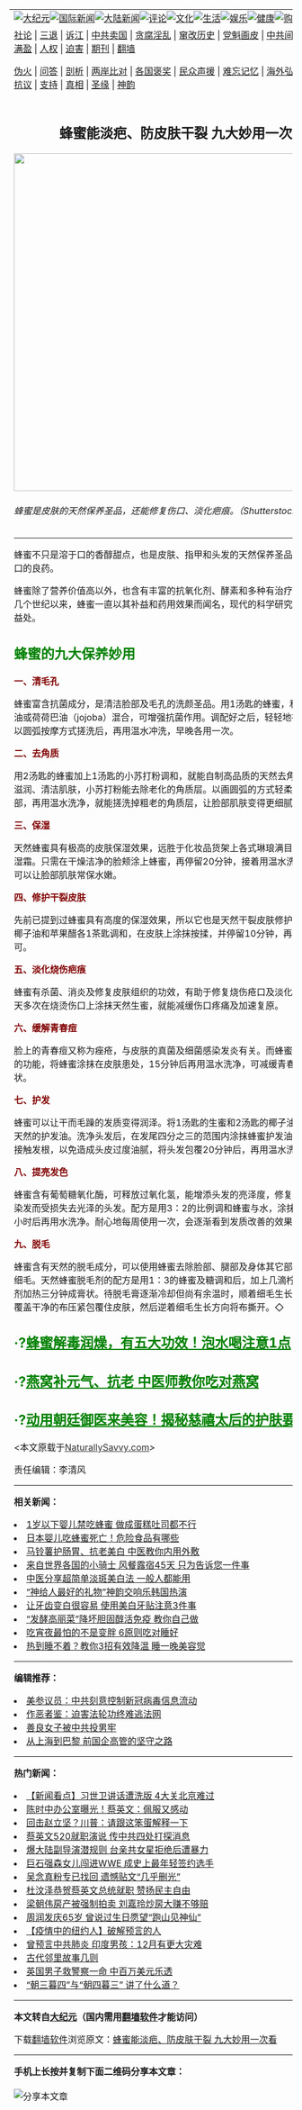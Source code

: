 <a name="1" id="1" target="_blank"></a><span id="1"></span>
<table align=center border="0"><tr><td colspan="2" VALIGN=TOP><a href="https://github.com/wqca2443/djy/blob/master/gb/nsc413.md#1"><img src="https://raw.githubusercontent.com/wqca2443/www/master/t/djy/1.jpg" title="大纪元"></a><a href="https://github.com/wqca2443/djy/blob/master/gb/n24hr.md#1"><img src="https://raw.githubusercontent.com/wqca2443/www/master/t/djy/3.jpg" title="国际新闻"></a><a href="https://github.com/wqca2443/djy/blob/master/gb/nsc413.md#1"><img src="https://raw.githubusercontent.com/wqca2443/www/master/t/djy/4.jpg" title="大陆新闻"></a><a href="https://github.com/wqca2443/djy/blob/master/gb/news392.md#1"><img src="https://raw.githubusercontent.com/wqca2443/www/master/t/djy/5.jpg" title="评论"></a><a href="https://github.com/wqca2443/djy/blob/master/gb/news2007.md#1"><img src="https://raw.githubusercontent.com/wqca2443/www/master/t/djy/6.jpg" title="文化"></a><a href="https://github.com/wqca2443/djy/blob/master/gb/news2008.md#1"><img src="https://raw.githubusercontent.com/wqca2443/www/master/t/djy/7.jpg" title="生活"></a><a href="https://github.com/wqca2443/djy/blob/master/gb/ncyule.md#1"><img src="https://raw.githubusercontent.com/wqca2443/www/master/t/djy/8.jpg" title="娱乐"></a><a href="https://github.com/wqca2443/djy/blob/master/gb/nsc1002.md#1"><img src="https://raw.githubusercontent.com/wqca2443/www/master/t/djy/9.jpg" title="健康"><a href="https://www.youlucky.com"><img src="https://raw.githubusercontent.com/wqca2443/www/master/t/djy/10.jpg" title="购物"></a><a href="https://donate.epochtimes.com/?utm_medium=epochtimes&utm_source=referral&utm_campaign=donate_button_djyarticleheader"><img src="https://raw.githubusercontent.com/wqca2443/www/master/t/djy/12.jpg" title="捐款"></a></td></tr>
<tr><td colspan="2" VALIGN=TOP><a target="_blank" href="https://github.com/wqca2443/djy/blob/master/gb/9p.md#1">社论</a> | <a target="_blank" href="https://github.com/wqca2443/djy/blob/master/gb/nf5657.md#1">三退</a> | <a target="_blank" href="https://github.com/wqca2443/djy/blob/master/gb/nf6124.md#1">诉江</a> | <a target="_blank" href="https://github.com/wqca2443/djy/blob/master/gb/nf1176117.md#1">中共卖国</a> | <a target="_blank" href="https://github.com/wqca2443/djy/blob/master/gb/nf5773.md#1">贪腐淫乱</a> | <a target="_blank" href="https://github.com/wqca2443/djy/blob/master/gb/nf1176115.md#1">窜改历史</a> | <a target="_blank" href="https://github.com/wqca2443/djy/blob/master/gb/nf1176107.md#1">党魁画皮</a> | <a target="_blank" href="https://github.com/wqca2443/djy/blob/master/gb/nf1320400.md#1">中共间谍</a> | <a target="_blank" href="https://github.com/wqca2443/djy/blob/master/gb/nf1176114.md#1">破坏传统</a> | <a target="_blank" href="https://github.com/wqca2443/ntdtv/blob/master/gb/prog447_1.md#1">恶贯满盈</a> | <a target="_blank" href="https://github.com/wqca2443/djy/blob/master/gb/ncid278.md#1">人权</a> | <a target="_blank" href="https://github.com/wqca2443/djy/blob/master/gb/nf1176111.md#1">迫害</a> | <a target="_blank" href="https://gitlab.com/szzdlab/mh-qikan/blob/master/README.md#1">期刊</a> | <a target="_blank" href="https://github.com/wqca2443/www/blob/master/README.md?zsrh#8">翻墙</a></p><p><a target="_blank" href="https://github.com/wqca2443/djy/blob/master/gb/nf5562.md#1">伪火</a> | <a target="_blank" href="https://github.com/wqca2443/djy/blob/master/gb/nf4378.md#1">问答</a> | <a target="_blank" href="https://github.com/wqca2443/djy/blob/master/gb/nf5792.md#1">剖析</a> | <a target="_blank" href="https://github.com/wqca2443/djy/blob/master/gb/nf5735.md#1">两岸比对</a> | <a target="_blank" href="https://github.com/wqca2443/djy/blob/master/gb/nf6119.md#1">各国褒奖</a> | <a target="_blank" href="https://github.com/wqca2443/djy/blob/master/gb/nf6120.md#1">民众声援</a> | <a target="_blank" href="https://github.com/wqca2443/djy/blob/master/gb/nf1188594.md#1">难忘记忆</a> | <a target="_blank" href="https://github.com/wqca2443/djy/blob/master/gb/nf3180.md#1">海外弘传</a> | <a target="_blank" href="https://github.com/wqca2443/djy/blob/master/gb/nf5410.md#1">万人上访</a> | <a target="_blank" href="https://github.com/wqca2443/ntdtv/blob/master/gb/prog1530_1.md#1">和平抗议</a> | <a target="_blank" href="https://github.com/wqca2443/djy/blob/master/gb/nf4386.md#1">支持</a> | <a target="_blank" href="https://github.com/wqca2443/djy/blob/master/gb/nf4389.md#1">真相</a> | <a target="_blank" href="https://github.com/wqca2443/djy/blob/master/gb/nf5790.md#1">圣缘</a> | <a target="_blank" href="https://github.com/wqca2443/djy/blob/master/gb/nf4786.md#1">神韵</a></td></tr>
<tr><td VALIGN=TOP width="626"><h2 align=center>蜂蜜能淡疤、防皮肤干裂 九大妙用一次看</h2>
<img width="600" src="https://i.epochtimes.com/assets/uploads/2018/10/Honey-600x400.jpg" />
<h6>蜂蜜是皮肤的天然保养圣品，还能修复伤口、淡化疤痕。（Shutterstock/大纪元制图）
</h6>
<hr>
<p><ahref="https://github.com/wqca2443/djy/blob/master/gb/tag/%E8%9C%82%E8%9C%9C.md#1">蜂蜜</a>不只是溶于口的香醇甜点，也是皮肤、指甲和头发的天然保养圣品，更是修复伤口的良药。</p>
<p><ahref="https://github.com/wqca2443/djy/blob/master/gb/tag/%E8%9C%82%E8%9C%9C.md#1">蜂蜜</a>除了营养价值高以外，也含有丰富的抗氧化剂、酵素和多种有治疗作用的成分。几个世纪以来，蜂蜜一直以其补益和药用效果而闻名，现代的科学研究也证实了它的益处。</p>
<h2><span style="color: #008000;">蜂蜜的九大保养妙用</span></h2>
<p><span style="color: #800000;"><strong>一、清毛孔</strong></span></p>
<p>蜂蜜富含抗菌成分，是清洁脸部及毛孔的洗颜圣品。用1汤匙的蜂蜜，和2汤匙的椰子油或荷荷巴油（jojoba）混合，可增强抗菌作用。调配好之后，轻轻地在干燥的脸部以圆弧按摩方式搓洗后，再用温水冲洗，早晚各用一次。</p>
<p><span style="color: #800000;"><strong>二、去角质</strong></span></p>
<p>用2汤匙的蜂蜜加上1汤匙的小苏打粉调和，就能自制高品质的天然去角质剂。蜂蜜能滋润、清洁肌肤，小苏打粉能去除老化的角质层。以画圆弧的方式轻柔按摩搓洗脸部，再用温水洗净，就能搓洗掉粗老的角质层，让脸部肌肤变得更细腻。</p>
<p><span style="color: #800000;"><strong>三、保湿</strong></span></p>
<p>天然蜂蜜具有极高的皮肤保湿效果，远胜于化妆品货架上各式琳琅满目的高价合成保湿霜。只需在干燥洁净的脸颊涂上蜂蜜，再停留20分钟，接着用温水洗净并擦干，就可以让脸部肌肤常保水嫩。</p>
<p><span style="color: #800000;"><strong>四、修护干裂皮肤</strong></span></p>
<p>先前已提到过蜂蜜具有高度的保湿效果，所以它也是天然干裂皮肤修护露。将蜂蜜、椰子油和苹果醋各1茶匙调和，在皮肤上涂抹按揉，并停留10分钟，再用温水洗净即可。</p>
<p><span style="color: #800000;"><strong>五、淡化烧伤疤痕</strong></span></p>
<p>蜂蜜有杀菌、消炎及修复皮肤组织的功效，有助于修复烧伤疮口及淡化疤痕。只要每天多次在烧烫伤口上涂抹天然生蜜，就能减缓伤口疼痛及加速复原。</p>
<p><span style="color: #800000;"><strong>六、缓解青春痘</strong></span></p>
<p>脸上的青春痘又称为痤疮，与皮肤的真菌及细菌感染发炎有关。而蜂蜜具有杀菌消炎的功能，将蜂蜜涂抹在皮肤患处，15分钟后再用温水洗净，可减缓青春痘的发炎症状。</p>
<p><span style="color: #800000;"><strong>七、护发</strong></span></p>
<p>蜂蜜可以让干而毛躁的发质变得润泽。将1汤匙的生蜜和2汤匙的椰子油混合，调制成天然的护发油。洗净头发后，在发尾四分之三的范围内涂抹蜂蜜护发油，护发油避免接触发根，以免造成头皮过度油腻，将头发包覆20分钟后，再用温水洗掉。</p>
<p><span style="color: #800000;"><strong>八、提亮发色</strong></span></p>
<p>蜂蜜含有葡萄糖氧化酶，可释放过氧化氢，能增添头发的亮泽度，修复因过度烫发与染发而受损失去光泽的头发。配方是用3：2的比例调和蜂蜜与水，涂抹在湿发上，一小时后再用水洗净。耐心地每周使用一次，会逐渐看到发质改善的效果。</p>
<p><span style="color: #800000;"><strong>九、脱毛</strong></span></p>
<p>蜂蜜含有天然的脱毛成分，可以使用蜂蜜去除脸部、腿部及身体其它部位过于茂密的细毛。天然蜂蜜脱毛剂的配方是用1：3的蜂蜜及糖调和后，加上几滴柠檬汁，将混合剂加热三分钟成膏状。待脱毛膏逐渐冷却但尚有余温时，顺着细毛生长方向涂抹，再覆盖干净的布压紧包覆住皮肤，然后逆着细毛生长方向将布撕开。◇</p>
<h2><span style="color: #008000;">·?<a style="color: #008000;" href="https://github.com/wqca2443/djy/blob/master/gb/11/4/26/n3239529.md#1" target="_blank" rel="noopener noreferrer">蜂蜜解毒润燥，有五大功效！泡水喝注意1点</a></span></h2>
<h2><span style="color: #008000;">·?<a style="color: #008000;" href="https://github.com/wqca2443/djy/blob/master/gb/17/5/5/n9107623.md#1" target="_blank" rel="noopener noreferrer">燕窝补元气、抗老 中医师教你吃对燕窝</a></span></h2>
<h2><span style="color: #008000;">·?<a style="color: #008000;" href="https://github.com/wqca2443/djy/blob/master/gb/11/6/5/n3277306.md#1" target="_blank" rel="noopener noreferrer">动用朝廷御医来美容！揭秘慈禧太后的护肤要诀</a></span></h2>
<p>&lt;本文原载于<span style="text-decoration: underline;"><span style="color: #333333; text-decoration: underline;"><a style="color: #333333; text-decoration: underline;" href="http://NaturallySavvy.com">NaturallySavvy.com</a></span></span><em>&gt;</em></p>
<p>责任编辑：李清风</p>

<hr>


<strong>相关新闻：</strong>
<li><a href="https://github.com/wqca2443/djy/blob/master/gb/17/4/11/n9025069.md#1">1岁以下婴儿禁吃蜂蜜 做成蛋糕吐司都不行</a></li>
<li><a href="https://github.com/wqca2443/djy/blob/master/gb/17/4/12/n9028685.md#1">日本婴儿吃蜂蜜死亡！危险食品有哪些</a></li>
<li><a href="https://github.com/wqca2443/djy/blob/master/gb/17/5/24/n9176635.md#1">马铃薯护肠胃、抗老美白 中医教你内用外敷</a></li>
<li><a href="https://github.com/wqca2443/djy/blob/master/gb/17/12/9/n9940698.md#1">来自世界各国的小骑士 风餐露宿45天 只为告诉您一件事</a></li>
<li><a href="https://github.com/wqca2443/djy/blob/master/gb/18/8/12/n10632440.md#1">中医分享超简单淡斑美白法 一般人都能用</a></li>
<li><a href="https://github.com/wqca2443/djy/blob/master/gb/18/9/30/n10752046.md#1">“神给人最好的礼物”神韵交响乐韩国热演</a></li>
<li><a href="https://github.com/wqca2443/djy/blob/master/gb/20/5/20/n12124195.md#1">让牙齿变白很容易 使用美白牙贴注意3件事</a></li>
<li><a href="https://github.com/wqca2443/djy/blob/master/gb/20/5/12/n12102665.md#1">“发酵高丽菜”降坏胆固醇活免疫 教你自己做</a></li>
<li><a href="https://github.com/wqca2443/djy/blob/master/gb/20/5/9/n12095009.md#1">吃宵夜最怕的不是变胖 6原则吃对睡好</a></li>
<li><a href="https://github.com/wqca2443/djy/blob/master/gb/20/5/9/n12095727.md#1">热到睡不着？教你3招有效降温 睡一晚美容觉</a></li>
<hr>


<strong>编辑推荐：</strong>
<li><a href="https://github.com/onzhi266/djy/blob/master/gb/20/2/22/n11887949.md#1">美参议员：中共刻意控制新冠病毒信息流动</a></li>
<li><a href="https://github.com/tsiac2612/djy/blob/master/gb/18/1/6/n10032641.md#1" target="_blank">作恶者鉴：迫害法轮功终难逃法网</a></li><li><a href="https://github.com/wqca2443/djy/blob/master/gb/13/9/29/n3974789.md?dfh#1" target="_blank">善良女子被中共投男牢</a></li><li><a href="https://github.com/tsiac2612/djy/blob/master/gb/17/10/2/n9691133.md#1" target="_blank">从上海到巴黎 前国企高管的坚守之路</a></li>
<hr>

<strong>热门新闻：</strong>
<li><a href="https://github.com/wqca2443/djy/blob/master/gb/20/5/19/n12122351.md#1">【新闻看点】习世卫讲话遭洗版 4大关北京难过</a></li>
<li><a href="https://github.com/wqca2443/djy/blob/master/gb/20/5/19/n12121364.md#1">陈时中办公室曝光！蔡英文：佩服又感动</a></li>
<li><a href="https://github.com/wqca2443/djy/blob/master/gb/20/5/20/n12124357.md#1">回击赵立坚？川普：请跟这笨蛋解释一下</a></li>
<li><a href="https://github.com/wqca2443/djy/blob/master/gb/20/5/19/n12122014.md#1">蔡英文520就职演说 传中共四处打探消息</a></li>
<li><a href="https://github.com/wqca2443/djy/blob/master/gb/20/5/19/n12121988.md#1">爆大陆副导演潜规则 台亲共女星拒绝后遭暴力</a></li>
<li><a href="https://github.com/wqca2443/djy/blob/master/gb/20/5/18/n12119095.md#1">巨石强森女儿闯进WWE 成史上最年轻签约选手</a></li>
<li><a href="https://github.com/wqca2443/djy/blob/master/gb/20/5/18/n12118146.md#1">吴念真粉专已找回 遗憾贴文“几乎删光”</a></li>
<li><a href="https://github.com/wqca2443/djy/blob/master/gb/20/5/20/n12123097.md#1">杜汶泽恭贺蔡英文总统就职 赞扬民主自由</a></li>
<li><a href="https://github.com/wqca2443/djy/blob/master/gb/20/5/20/n12124356.md#1">梁朝伟房产被强制拍卖 刘嘉玲炒房大赚不够赔</a></li>
<li><a href="https://github.com/wqca2443/djy/blob/master/gb/20/5/19/n12120892.md#1">周润发庆65岁 曾说过生日愿望“跑山见神仙”</a></li>
<li><a href="https://github.com/wqca2443/djy/blob/master/gb/20/5/17/n12115416.md#1">【疫情中的纽约人】破解预言的人</a></li>
<li><a href="https://github.com/wqca2443/djy/blob/master/gb/20/5/19/n12120346.md#1">曾预言中共肺炎 印度男孩：12月有更大灾难</a></li>
<li><a href="https://github.com/wqca2443/djy/blob/master/gb/10/7/18/n2969582.md#1">古代邻里故事几则</a></li>
<li><a href="https://github.com/wqca2443/djy/blob/master/gb/20/5/19/n12120654.md#1">英国男子救警察一命 中百万美元乐透</a></li>
<li><a href="https://github.com/wqca2443/djy/blob/master/gb/20/5/14/n12108060.md#1">“朝三暮四”与“朝四暮三” 讲了什么道？</a></li>
<hr>

<strong>本文转自<a href="https://www.epochtimes.com">大纪元</a>（国内需用<a href="https://github.com/wqca2443/www/blob/master/README.md#8">翻墙软件</a>才能访问）</strong><p>下载<a href="https://github.com/wqca2443/www/blob/master/README.md#8">翻墙软件</a>浏览原文：<a href="https://www.epochtimes.com/gb/18/10/4/n10761678.htm">蜂蜜能淡疤、防皮肤干裂 九大妙用一次看</a></p><hr>

<strong>手机上长按并复制下面二维码分享本文章：</strong><br><br><img src="http://d1p1.ip.zn2.us/v.php?action=qrcode&url=https://github.com/wqca2443/djy/blob/master/gb/18/10/4/n10761678.md%231" title="分享本文章"></td><td VALIGN=TOP><a href="https://github.com/wqca2443/djy/blob/master/gb/16/1/21/n4622075.md?dfh#1" target="_blank"><img src="https://raw.githubusercontent.com/wqca2443/djy/master/gb/300/wei-f1.jpg" title="中共的伪火骗局"  alt="中共的伪火骗局"></a><br><a href="https://github.com/wqca2443/www/blob/master/README.md?dfh#9" target="_blank"><img src="https://raw.githubusercontent.com/wqca2443/djy/master/gb/300/yong-h.jpg" title="永恒的见证"  alt="永恒的见证"></a><br><a href="https://github.com/wqca2443/djy/blob/master/gb/13/9/29/n3974789.md?dfh#1" target="_blank"><img src="https://raw.githubusercontent.com/wqca2443/djy/master/gb/300/shang-lnz.jpg" title="善良女子被中共投男牢"  alt="善良女子被中共投男牢"></a><br><a href="https://github.com/wqca2443/djy/blob/master/gb/16/3/16/n4663449.md?dfh#1" target="_blank"><img src="https://raw.githubusercontent.com/wqca2443/djy/master/gb/300/huo-z3.jpg" title="警卫目击活摘器官"  alt="警卫目击活摘器官"></a><br><a href="https://github.com/wqca2443/djy/blob/master/gb/16/8/7/n8177641.md?dfh#1" target="_blank"><img src="https://raw.githubusercontent.com/wqca2443/djy/master/gb/300/huo-z4.jpg" title="证人描述活摘恐怖"  alt="证人描述活摘恐怖"></a><br><a href="https://github.com/wqca2443/djy/blob/master/gb/10/4/19/n2881569.md?dfh#1" target="_blank"><img src="https://raw.githubusercontent.com/wqca2443/djy/master/gb/300/huo-z1.jpg" title="揭开活摘器官黑幕"  alt="揭开活摘器官黑幕"></a><br><a href="https://github.com/wqca2443/djy/blob/master/gb/10/11/7/n3077476.md?dfh#1" target="_blank"><img src="https://raw.githubusercontent.com/wqca2443/djy/master/gb/300/ma-ks.jpg" title="马克思的成魔之路"  alt="马克思的成魔之路"></a><br><a href="https://github.com/wqca2443/djy/blob/master/gb/14/6/9/n4173977.md?dfh#1" target="_blank"><img src="https://raw.githubusercontent.com/wqca2443/djy/master/gb/300/chang-zs.jpg" title="藏字石 蕴天机"  alt="藏字石 蕴天机"></a><br><a href="https://github.com/wqca2443/djy/blob/master/gb/18/5/10/n10381511.md?dfh#1" target="_blank"><img src="https://raw.githubusercontent.com/wqca2443/djy/master/gb/300/st1.jpg" title="关注3亿人三退"  alt="关注3亿人三退"></a><br><a href="https://github.com/wqca2443/djy/blob/master/gb/18/3/21/n10237682.md?dfh#1" target="_blank"><img src="https://raw.githubusercontent.com/wqca2443/djy/master/gb/300/jie-t.jpg" title="解体中共复兴中华"  alt="解体中共复兴中华"></a><br><a href="https://github.com/wqca2443/djy/blob/master/gb/9/2/9/n2422991.md?dfh#1" target="_blank"><img src="https://raw.githubusercontent.com/wqca2443/djy/master/gb/300/gao-zs.jpg" title="中共迫害良心律师"  alt="中共迫害良心律师"></a><br><a href="https://github.com/wqca2443/djy/blob/master/gb/18/12/9/n10900044.md?dfh#1" target="_blank"><img src="https://raw.githubusercontent.com/wqca2443/djy/master/gb/300/sj1.jpg" title="303万人举报江泽民"  alt="303万人举报江泽民"></a><br><a href="https://github.com/wqca2443/djy/blob/master/gb/18/8/28/n10672014.md?dfh#1" target="_blank"><img src="https://raw.githubusercontent.com/wqca2443/djy/master/gb/300/sj2.jpg" title="这些官员为何起诉江泽民"  alt="这些官员为何起诉江泽民"></a><br><a href="https://github.com/wqca2443/djy/blob/master/gb/8/12/18/n2367165.md?dfh#1" target="_blank"><img src="https://raw.githubusercontent.com/wqca2443/djy/master/gb/300/liangan.jpg" title="海峡两岸的强烈对比"  alt="海峡两岸的强烈对比"></a><br><a href="https://github.com/wqca2443/djy/blob/master/gb/15/12/10/n4593139.md?dfh#1" target="_blank"><img src="https://raw.githubusercontent.com/wqca2443/djy/master/gb/300/jia-ndzl.jpg" title="加拿大总理的贺信"  alt="加拿大总理的贺信"></a><br><a href="https://github.com/wqca2443/djy/blob/master/gb/11/6/17/n3289382.md?dfh#1" target="_blank"><img src="https://raw.githubusercontent.com/wqca2443/djy/master/gb/300/xiao-wd.jpg" title="探寻真相兼听则明"  alt="探寻真相兼听则明"></a><br><a href="https://github.com/wqca2443/djy/blob/master/gb/18/10/27/n10812623.md?dfh#1" target="_blank"><img src="https://raw.githubusercontent.com/wqca2443/djy/master/gb/300/yindu.jpg" title="印度媒体报道东方"  alt="印度媒体报道东方"></a><br><a href="https://github.com/wqca2443/djy/blob/master/gb/18/6/9/n10469652.md?dfh#1" target="_blank"><img src="https://raw.githubusercontent.com/wqca2443/djy/master/gb/300/xie-j.jpg" title="不一样的海外校园"  alt="不一样的海外校园"></a><br><a href="https://github.com/wqca2443/djy/blob/master/gb/7/4/5/n1669415.md?dfh#1" target="_blank"><img src="https://raw.githubusercontent.com/wqca2443/djy/master/gb/300/li-up.jpg" title="从大师到徒弟的传奇"  alt="从大师到徒弟的传奇"></a><br><a href="https://github.com/wqca2443/djy/blob/master/gb/17/5/26/n9191512.md?dfh#1" target="_blank"><img src="https://raw.githubusercontent.com/wqca2443/djy/master/gb/300/zfl2.jpg" title="亿万人与东方一本奇书"  alt="亿万人与东方一本奇书"></a><br><a href="https://github.com/wqca2443/djy/blob/master/gb/13/11/27/n4020290.md?dfh#1" target="_blank"><img src="https://raw.githubusercontent.com/wqca2443/djy/master/gb/300/zhen-h.jpg" title="大陆见不到的震撼场面"  alt="大陆见不到的震撼场面"></a><br><a href="https://github.com/wqca2443/djy/blob/master/gb/15/7/17/n4482910.md?dfh#1" target="_blank"><img src="https://raw.githubusercontent.com/wqca2443/djy/master/gb/300/dalu-sk.jpg" title="人心向善 大陆当初盛况"  alt="人心向善 大陆当初盛况"></a><br><a href="https://github.com/wqca2443/djy/blob/master/gb/19/1/5/n10955468.md?dfh#1" target="_blank"><img src="https://raw.githubusercontent.com/wqca2443/djy/master/gb/300/zfl1.jpg" title="追寻真理 这书讲什么"  alt="追寻真理 这书讲什么"></a><br><a href="https://github.com/wqca2443/www/blob/master/README.md?dfh#1" target="_blank"><img src="https://raw.githubusercontent.com/wqca2443/djy/master/gb/300/fq1.jpg" title="下载免费翻墙软件"  alt="下载免费翻墙软件"></a><br></td></tr></table>
